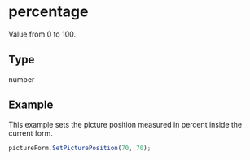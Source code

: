 # percentage

Value from 0 to 100.

## Type

number



## Example

This example sets the picture position measured in percent inside the current form.

```javascript
pictureForm.SetPicturePosition(70, 70);
```
